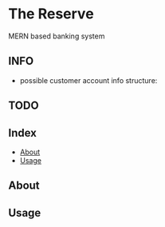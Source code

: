 # The Reserve

MERN based banking system

## INFO

- possible customer account info structure:

## TODO

## Index

- [About](#about)
- [Usage](#usage)

## About

## Usage
